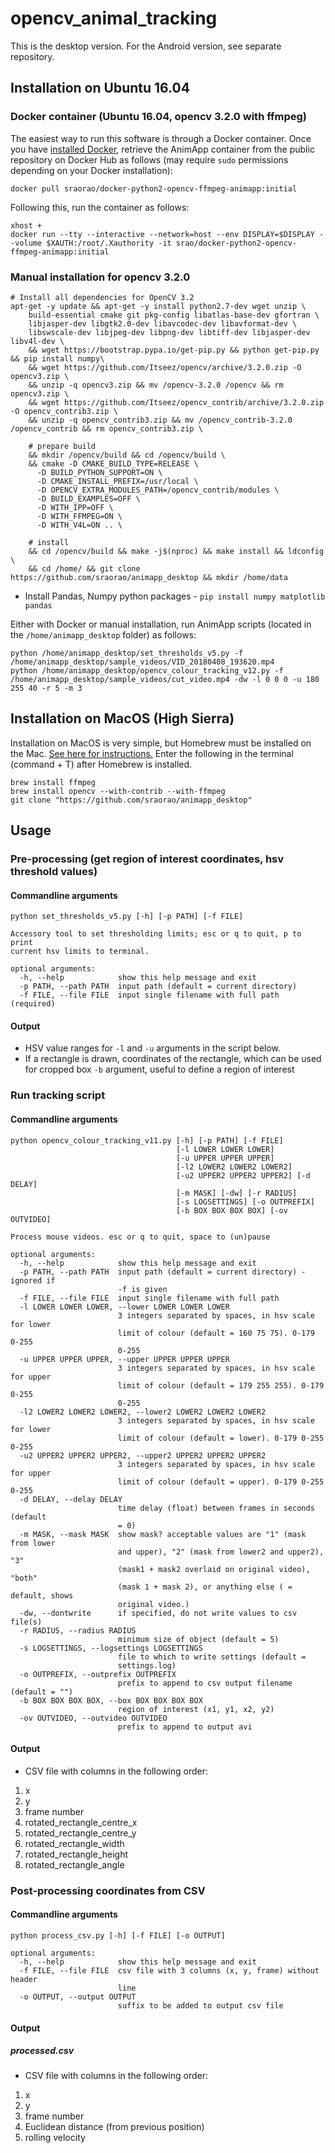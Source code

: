 # opencv_animal_tracking

This is the desktop version. For the Android version, see separate repository.

## Installation on Ubuntu 16.04

### Docker container (Ubuntu 16.04, opencv 3.2.0 with ffmpeg)
The easiest way to run this software is through a Docker container. Once you have [installed Docker](https://docs.docker.com/install/linux/docker-ce/ubuntu/#install-docker-ce-1), retrieve the AnimApp container from the public repository on Docker Hub as follows (may require `sudo` permissions depending on your Docker installation):
```
docker pull sraorao/docker-python2-opencv-ffmpeg-animapp:initial
```
Following this, run the container as follows:
```
xhost +
docker run --tty --interactive --network=host --env DISPLAY=$DISPLAY --volume $XAUTH:/root/.Xauthority -it srao/docker-python2-opencv-ffmpeg-animapp:initial
```

### Manual installation for opencv 3.2.0

```
# Install all dependencies for OpenCV 3.2
apt-get -y update && apt-get -y install python2.7-dev wget unzip \
    build-essential cmake git pkg-config libatlas-base-dev gfortran \
    libjasper-dev libgtk2.0-dev libavcodec-dev libavformat-dev \
    libswscale-dev libjpeg-dev libpng-dev libtiff-dev libjasper-dev libv4l-dev \
    && wget https://bootstrap.pypa.io/get-pip.py && python get-pip.py && pip install numpy\
    && wget https://github.com/Itseez/opencv/archive/3.2.0.zip -O opencv3.zip \
    && unzip -q opencv3.zip && mv /opencv-3.2.0 /opencv && rm opencv3.zip \
    && wget https://github.com/Itseez/opencv_contrib/archive/3.2.0.zip -O opencv_contrib3.zip \
    && unzip -q opencv_contrib3.zip && mv /opencv_contrib-3.2.0 /opencv_contrib && rm opencv_contrib3.zip \

    # prepare build
    && mkdir /opencv/build && cd /opencv/build \
    && cmake -D CMAKE_BUILD_TYPE=RELEASE \
      -D BUILD_PYTHON_SUPPORT=ON \
      -D CMAKE_INSTALL_PREFIX=/usr/local \
      -D OPENCV_EXTRA_MODULES_PATH=/opencv_contrib/modules \
      -D BUILD_EXAMPLES=OFF \
      -D WITH_IPP=OFF \
      -D WITH_FFMPEG=ON \
      -D WITH_V4L=ON .. \

    # install
    && cd /opencv/build && make -j$(nproc) && make install && ldconfig \
    && cd /home/ && git clone https://github.com/sraorao/animapp_desktop && mkdir /home/data
```
* Install Pandas, Numpy python packages - `pip install numpy matplotlib pandas`

Either with Docker or manual installation, run AnimApp scripts (located in the `/home/animapp_desktop` folder) as follows:
```
python /home/animapp_desktop/set_thresholds_v5.py -f /home/animapp_desktop/sample_videos/VID_20180408_193620.mp4
python /home/animapp_desktop/opencv_colour_tracking_v12.py -f /home/animapp_desktop/sample_videos/cut_video.mp4 -dw -l 0 0 0 -u 180 255 40 -r 5 -m 3
```
## Installation on MacOS (High Sierra)
Installation on MacOS is very simple, but Homebrew must be installed on the Mac. [See here for instructions.](https://brew.sh/)
Enter the following in the terminal (command + T) after Homebrew is installed.
```
brew install ffmpeg
brew install opencv --with-contrib --with-ffmpeg
git clone "https://github.com/sraorao/animapp_desktop"
```
## Usage

### Pre-processing (get region of interest coordinates, hsv threshold values)

#### Commandline arguments
```
python set_thresholds_v5.py [-h] [-p PATH] [-f FILE]

Accessory tool to set thresholding limits; esc or q to quit, p to print
current hsv limits to terminal.

optional arguments:
  -h, --help            show this help message and exit
  -p PATH, --path PATH  input path (default = current directory)
  -f FILE, --file FILE  input single filename with full path (required)

```
#### Output

* HSV value ranges for `-l` and `-u` arguments in the script below.
* If a rectangle is drawn, coordinates of the rectangle, which can be used for cropped box `-b` argument, useful to define a region of interest

### Run tracking script

#### Commandline arguments
```
python opencv_colour_tracking_v11.py [-h] [-p PATH] [-f FILE]
                                     [-l LOWER LOWER LOWER]
                                     [-u UPPER UPPER UPPER]
                                     [-l2 LOWER2 LOWER2 LOWER2]
                                     [-u2 UPPER2 UPPER2 UPPER2] [-d DELAY]
                                     [-m MASK] [-dw] [-r RADIUS]
                                     [-s LOGSETTINGS] [-o OUTPREFIX]
                                     [-b BOX BOX BOX BOX] [-ov OUTVIDEO]

Process mouse videos. esc or q to quit, space to (un)pause

optional arguments:
  -h, --help            show this help message and exit
  -p PATH, --path PATH  input path (default = current directory) - ignored if
                        -f is given
  -f FILE, --file FILE  input single filename with full path
  -l LOWER LOWER LOWER, --lower LOWER LOWER LOWER
                        3 integers separated by spaces, in hsv scale for lower
                        limit of colour (default = 160 75 75). 0-179 0-255
                        0-255
  -u UPPER UPPER UPPER, --upper UPPER UPPER UPPER
                        3 integers separated by spaces, in hsv scale for upper
                        limit of colour (default = 179 255 255). 0-179 0-255
                        0-255
  -l2 LOWER2 LOWER2 LOWER2, --lower2 LOWER2 LOWER2 LOWER2
                        3 integers separated by spaces, in hsv scale for lower
                        limit of colour (default = lower). 0-179 0-255 0-255
  -u2 UPPER2 UPPER2 UPPER2, --upper2 UPPER2 UPPER2 UPPER2
                        3 integers separated by spaces, in hsv scale for upper
                        limit of colour (default = upper). 0-179 0-255 0-255
  -d DELAY, --delay DELAY
                        time delay (float) between frames in seconds (default
                        = 0)
  -m MASK, --mask MASK  show mask? acceptable values are "1" (mask from lower
                        and upper), "2" (mask from lower2 and upper2), "3"
                        (mask1 + mask2 overlaid on original video), "both"
                        (mask 1 + mask 2), or anything else ( = default, shows
                        original video.)
  -dw, --dontwrite      if specified, do not write values to csv file(s)
  -r RADIUS, --radius RADIUS
                        minimum size of object (default = 5)
  -s LOGSETTINGS, --logsettings LOGSETTINGS
                        file to which to write settings (default =
                        settings.log)
  -o OUTPREFIX, --outprefix OUTPREFIX
                        prefix to append to csv output filename (default = "")
  -b BOX BOX BOX BOX, --box BOX BOX BOX BOX
                        region of interest (x1, y1, x2, y2)
  -ov OUTVIDEO, --outvideo OUTVIDEO
                        prefix to append to output avi

```
#### Output

* CSV file with columns in the following order:
1. x
2. y
3. frame number
4. rotated_rectangle_centre_x
5. rotated_rectangle_centre_y
6. rotated_rectangle_width
7. rotated_rectangle_height
8. rotated_rectangle_angle

### Post-processing coordinates from CSV

#### Commandline arguments
```
python process_csv.py [-h] [-f FILE] [-o OUTPUT]

optional arguments:
  -h, --help            show this help message and exit
  -f FILE, --file FILE  csv file with 3 columns (x, y, frame) without header
                        line
  -o OUTPUT, --output OUTPUT
                        suffix to be added to output csv file
```
#### Output

##### processed.csv
* CSV file with columns in the following order:
1. x
2. y
3. frame number
4. Euclidean distance (from previous position)
5. rolling velocity

